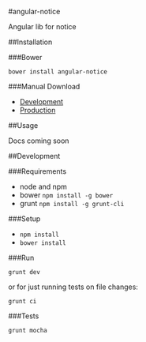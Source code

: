 #angular-notice

Angular lib for notice

##Installation

###Bower

`bower install angular-notice`

###Manual Download

- [Development]()
- [Production]()

##Usage

Docs coming soon

##Development

###Requirements

- node and npm
- bower `npm install -g bower`
- grunt `npm install -g grunt-cli`

###Setup

- `npm install`
- `bower install`

###Run

`grunt dev`

or for just running tests on file changes:

`grunt ci`

###Tests

`grunt mocha`
